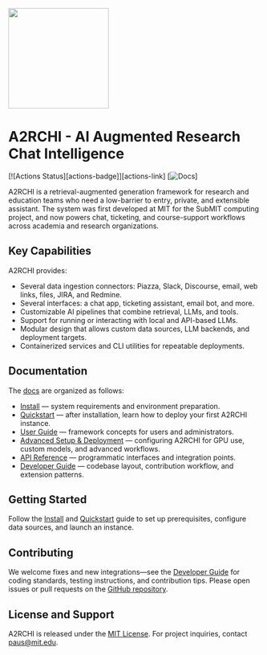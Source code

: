 <p float="center">
  <img src="https://raw.githubusercontent.com/scikit-hep/mplhep/master/docs/source/_static/a2rchi_logo.png" width="200"/>
</p>

# A2RCHI - AI Augmented Research Chat Intelligence

[![Actions Status][actions-badge]][actions-link]
[![Docs](https://mit-submit.github.io/a2rchi/)]

A2RCHI is a retrieval-augmented generation framework for research and education teams who need a low-barrier to entry, private, and extensible assistant. The system was first developed at MIT for the SubMIT computing project, and now powers chat, ticketing, and course-support workflows across academia and research organizations.

## Key Capabilities

A2RCHI provides:
- Several data ingestion connectors: Piazza, Slack, Discourse, email, web links, files, JIRA, and Redmine.
- Several interfaces: a chat app, ticketing assistant, email bot, and more.
- Customizable AI pipelines that combine retrieval, LLMs, and tools.
- Support for running or interacting with local and API-based LLMs.
- Modular design that allows custom data sources, LLM backends, and deployment targets.
- Containerized services and CLI utilities for repeatable deployments.

## Documentation

The [docs](https://mit-submit.github.io/a2rchi/) are organized as follows:

- [Install](https://mit-submit.github.io/a2rchi/install/) — system requirements and environment preparation.
- [Quickstart](https://mit-submit.github.io/a2rchi/quickstart/) — after installation, learn how to deploy your first A2RCHI instance.
- [User Guide](https://mit-submit.github.io/a2rchi/user_guide/) — framework concepts for users and administrators.
- [Advanced Setup & Deployment](https://mit-submit.github.io/a2rchi/advanced_setup_deploy/) — configuring A2RCHI for GPU use, custom models, and advanced workflows.
- [API Reference](https://mit-submit.github.io/a2rchi/api_reference/) — programmatic interfaces and integration points.
- [Developer Guide](https://mit-submit.github.io/a2rchi/developer_guide/) — codebase layout, contribution workflow, and extension patterns.

## Getting Started

Follow the [Install](https://mit-submit.github.io/a2rchi/install/) and [Quickstart](https://mit-submit.github.io/a2rchi/quickstart/) guide to set up prerequisites, configure data sources, and launch an instance.

## Contributing

We welcome fixes and new integrations—see the [Developer Guide](https://mit-submit.github.io/a2rchi/developer_guide/) for coding standards, testing instructions, and contribution tips. Please open issues or pull requests on the [GitHub repository](https://github.com/mit-submit/A2rchi).

## License and Support

A2RCHI is released under the [MIT License](LICENSE). For project inquiries, contact paus@mit.edu.
